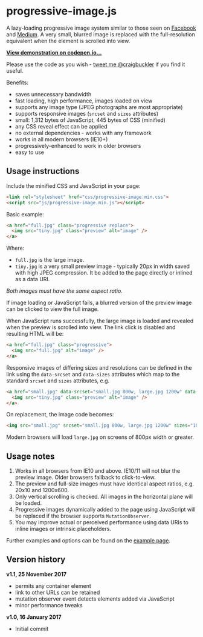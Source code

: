 # progressive-image.js

A lazy-loading progressive image system similar to those seen on  [Facebook](https://code.facebook.com/posts/991252547593574/the-technology-behind-preview-photos/) and [Medium](https://jmperezperez.com/medium-image-progressive-loading-placeholder/). A very small, blurred image is replaced with the full-resolution equivalent when the element is scrolled into view.

**[View demonstration on codepen.io...](https://codepen.io/craigbuckler/pen/yPqLXW)**

Please use the code as you wish - [tweet me @craigbuckler](https://twitter.com/craigbuckler) if you find it useful.

Benefits:

* saves unnecessary bandwidth
* fast loading, high performance, images loaded on view
* supports any image type (JPEG photographs are most appropriate)
* supports responsive images (`srcset` and `sizes` attributes)
* small: 1,312 bytes of JavaScript, 445 bytes of CSS (minified)
* any CSS reveal effect can be applied
* no external dependencies - works with any framework
* works in all modern browsers (IE10+)
* progressively-enhanced to work in older browsers
* easy to use


## Usage instructions
Include the minified CSS and JavaScript in your page:

```html
<link rel="stylesheet" href="css/progressive-image.min.css">
<script src="js/progressive-image.min.js"></script>
```

Basic example:

```html
<a href="full.jpg" class="progressive replace">
  <img src="tiny.jpg" class="preview" alt="image" />
</a>
```

Where:

* `full.jpg` is the large image.
* `tiny.jpg` is a very small preview image - typically 20px in width saved with high JPEG compression. It be added to the page directly or inlined as a data URI.

*Both images must have the same aspect ratio.*

If image loading or JavaScript fails, a blurred version of the preview image can be clicked to view the full image.

When JavaScript runs successfully, the large image is loaded and revealed when the preview is scrolled into view. The link click is disabled and resulting HTML will be:

```html
<a href="full.jpg" class="progressive">
  <img src="full.jpg" alt="image" />
</a>
```

Responsive images of differing sizes and resolutions can be defined in the link using the `data-srcset` and `data-sizes` attributes which map to the standard `srcset` and `sizes` attributes, e.g.

```html
<a href="small.jpg" data-srcset="small.jpg 800w, large.jpg 1200w" data-sizes="100vw" class="progressive replace">
  <img src="tiny.jpg" class="preview" alt="image" />
</a>

```

On replacement, the image code becomes:

```html
<img src="small.jpg" srcset="small.jpg 800w, large.jpg 1200w" sizes="100vw" alt="image" />
```

Modern browsers will load `large.jpg` on screens of 800px width or greater.

## Usage notes

1. Works in all browsers from IE10 and above. IE10/11 will not blur the preview image. Older browsers fallback to click-to-view.
2. The preview and full-size images must have identical aspect ratios, e.g. 20x10 and 1200x600.
3. Only vertical scrolling is checked. All images in the horizontal plane will be loaded.
4. Progressive images dynamically added to the page using JavaScript will be replaced if the browser supports `MutationObserver`.
5. You may improve actual or perceived performance using data URIs to inline images or intrinsic placeholders.

Further examples and options can be found on the [example page](https://cdn.rawgit.com/craigbuckler/progressive-image.js/7f022aaf/demo.html).

## Version history

**v1.1, 25 November 2017**

* permits any container element
* link to other URLs can be retained
* mutation observer event detects elements added via JavaScript
* minor performance tweaks

**v1.0, 16 January 2017**

* Initial commit
